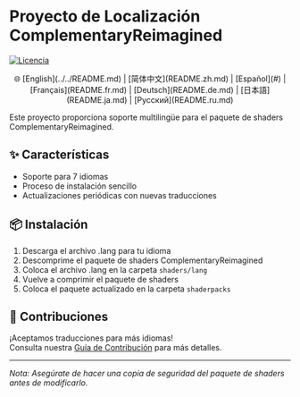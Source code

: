 # Proyecto de Localización ComplementaryReimagined

[![Licencia](https://img.shields.io/badge/License-MIT-blue.svg)](../../LICENSE)

<p align="center">
🌐 [English](../../README.md) | [简体中文](README.zh.md) | [Español](#) | [Français](README.fr.md) | [Deutsch](README.de.md) | [日本語](README.ja.md) | [Русский](README.ru.md)
</p>

Este proyecto proporciona soporte multilingüe para el paquete de shaders ComplementaryReimagined.

## ✨ Características
- Soporte para 7 idiomas
- Proceso de instalación sencillo
- Actualizaciones periódicas con nuevas traducciones

## 📦 Instalación
1. Descarga el archivo .lang para tu idioma
2. Descomprime el paquete de shaders ComplementaryReimagined
3. Coloca el archivo .lang en la carpeta `shaders/lang`
4. Vuelve a comprimir el paquete de shaders
5. Coloca el paquete actualizado en la carpeta `shaderpacks`

## 🤝 Contribuciones
¡Aceptamos traducciones para más idiomas!  
Consulta nuestra [Guía de Contribución](CONTRIBUTING.es.md) para más detalles.

---

*Nota: Asegúrate de hacer una copia de seguridad del paquete de shaders antes de modificarlo.*

